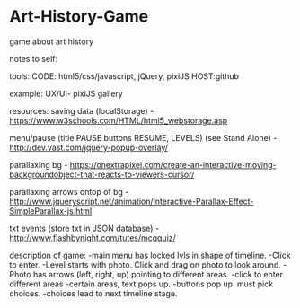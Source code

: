 # Art-History-Game
game about art history


notes to self:

tools:
CODE: html5/css/javascript, jQuery, pixiJS
HOST:github

example:
UX/UI- pixiJS gallery

resources:
saving data (localStorage) - https://www.w3schools.com/HTML/html5_webstorage.asp

menu/pause (title PAUSE buttons RESUME, LEVELS) (see Stand Alone) - http://dev.vast.com/jquery-popup-overlay/

parallaxing bg - https://onextrapixel.com/create-an-interactive-moving-backgroundobject-that-reacts-to-viewers-cursor/

parallaxing arrows ontop of bg - http://www.jqueryscript.net/animation/Interactive-Parallax-Effect-SimpleParallax-js.html

txt events (store txt in JSON database) - http://www.flashbynight.com/tutes/mcqquiz/


description of game:
-main menu has locked lvls in shape of timeline. 
-Click to enter. 
-Level starts with photo. Click and drag on photo to look around.
-Photo has arrows (left, right, up) pointing to different areas. 
-click to enter different areas 
-certain areas, text pops up. 
-buttons pop up. must pick choices. 
-choices lead to next timeline stage.
